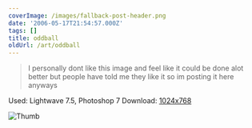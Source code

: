 ```yaml
---
coverImage: /images/fallback-post-header.png
date: '2006-05-17T21:54:57.000Z'
tags: []
title: oddball
oldUrl: /art/oddball
---
```


> I personally dont like this image and feel like it could be done alot better but people have told me they like it so im posting it here anyways

Used: Lightwave 7.5, Photoshop 7
Download: [1024x768](https://www.mikecann.co.uk/Images/Art-Full/oddball.jpg)

![Thumb](https://www.mikecann.co.uk/Images/Art-Thumbs/oddball.gif "Thumb")

